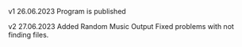 v1 26.06.2023 
Program is published

v2 27.06.2023
Added Random Music Output
Fixed problems with not finding files. 